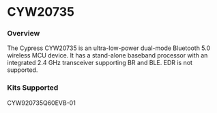 # CYW20735

### Overview

The Cypress CYW20735 is an ultra-low-power dual-mode Bluetooth 5.0 wireless MCU device. It has a stand-alone baseband processor with an integrated 2.4 GHz transceiver supporting BR and BLE.  EDR is not supported.

### Kits Supported

CYW920735Q60EVB-01
